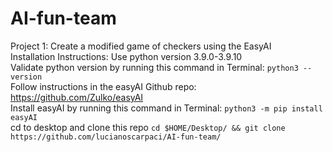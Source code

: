 # AI-fun-team
Project 1:
Create a modified game of checkers using the EasyAI \
Installation Instructions:
Use python version 3.9.0-3.9.10 \
Validate python version by running this command in Terminal:
```python3 --version``` \
Follow instructions in the easyAI Github repo: https://github.com/Zulko/easyAI \
Install easyAI by running this command in Terminal:
```python3 -m pip install easyAI``` \
cd to desktop and clone this repo
```cd $HOME/Desktop/ && git clone https://github.com/lucianoscarpaci/AI-fun-team/```




